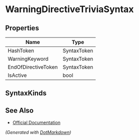 # WarningDirectiveTriviaSyntax

## Properties

| Name                | Type        |
| ------------------- | ----------- |
| HashToken           | SyntaxToken |
| WarningKeyword      | SyntaxToken |
| EndOfDirectiveToken | SyntaxToken |
| IsActive            | bool        |

## SyntaxKinds

## See Also

* [Official Documentation](https://docs.microsoft.com/en-us/dotnet/api/microsoft.codeanalysis.csharp.syntax.warningdirectivetriviasyntax)


*\(Generated with [DotMarkdown](http://github.com/JosefPihrt/DotMarkdown)\)*